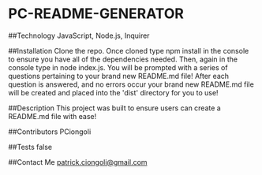 # PC-README-GENERATOR

  ##Technology
  JavaScript, Node.js, Inquirer

  ##Installation
  Clone the repo. Once cloned type npm install in the console to ensure you have all of the dependencies needed. Then, again in the console type in node index.js. You will be prompted with a series of questions pertaining to your brand new README.md file! After each question is answered, and no errors occur your brand new README.md file will be created and placed into the 'dist' directory for you to use! 

  ##Description
  This project was built to ensure users can create a README.md file with ease!

  ##Contributors
  PCiongoli

  ##Tests
  false

  ##Contact Me
  patrick.ciongoli@gmail.com
